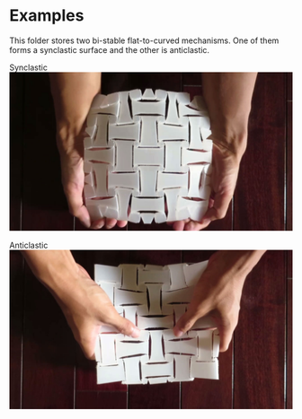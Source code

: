 # Examples

This folder stores two bi-stable flat-to-curved mechanisms.
One of them forms a synclastic surface and the other is anticlastic.

Synclastic
[![synclastic](https://github.com/ChiangYuChou/SpatialAuxetic/blob/master/Examples/Synclastic.jpg)](https://vimeo.com/317286292)

Anticlastic
[![Anticlastic](https://github.com/ChiangYuChou/SpatialAuxetic/blob/master/Examples/Anticlastic.jpg)](https://vimeo.com/454308849)
